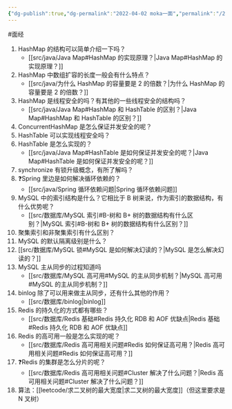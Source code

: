 ```yaml
---
{"dg-publish":true,"dg-permalink":"2022-04-02 moka一面","permalink":"/2022-04-02 moka一面/"}
---
```



#面经

1. HashMap 的结构可以简单介绍一下吗？
	- [[src/java/Java Map#HashMap 的实现原理？\|Java Map#HashMap 的实现原理？]]
2. HashMap 中数组扩容的长度一般会有什么特点？
	- [[src/java/为什么 HashMap 的容量要是 2 的倍数？\|为什么 HashMap 的容量要是 2 的倍数？]]
3. HashMap 是线程安全的吗？有其他的一些线程安全的结构吗？
	- [[src/java/Java Map#HashMap 和 HashTable 的区别？\|Java Map#HashMap 和 HashTable 的区别？]]
4. ConcurrentHashMap 是怎么保证并发安全的呢？
5. HashTable 可以实现线程安全吗？
6. HashTable 是怎么实现的？
	- [[src/java/Java Map#HashTable 是如何保证并发安全的呢？\|Java Map#HashTable 是如何保证并发安全的呢？]]
7. synchronize 有锁升级概念，有所了解吗？
8. ❓Spring 里边是如何解决循环依赖的？
	- [[src/java/Spring 循环依赖问题\|Spring 循环依赖问题]]
9. MySQL 中的索引结构是什么？它相比于 B 树来说，作为索引的数据结构，有什么优势呢？
	- [[src/数据库/MySQL 索引#B-树和 B+ 树的数据结构有什么区别？\|MySQL 索引#B-树和 B+ 树的数据结构有什么区别？]]
10. 聚集索引和非聚集索引有什么区别？
11. MySQL 的默认隔离级别是什么？
12. [[src/数据库/MySQL 锁#MySQL 是如何解决幻读的？\|MySQL 是怎么解决幻读的？]]
13. MySQL 主从同步的过程知道吗
	- [[src/数据库/MySQL 高可用#MySQL 的主从同步机制？\|MySQL 高可用#MySQL 的主从同步机制？]]
14. binlog 除了可以用来做主从同步，还有什么其他的作用？
	- [[src/数据库/binlog\|binlog]]
15. Redis 的持久化的方式都有哪些？
	- [[src/数据库/Redis 基础#Redis 持久化 RDB 和 AOF 优缺点\|Redis 基础#Redis 持久化 RDB 和 AOF 优缺点]]
16. Redis 的高可用一般是怎么实现的呢？
	- [[src/数据库/Redis 高可用相关问题#Redis 如何保证高可用？\|Redis 高可用相关问题#Redis 如何保证高可用？]]
17. ❓Redis 的集群是怎么分片的呢？
	- [[src/数据库/Redis 高可用相关问题#Cluster 解决了什么问题？\|Redis 高可用相关问题#Cluster 解决了什么问题？]]
18. 算法：[[leetcode/求二叉树的最大宽度\|求二叉树的最大宽度]]（但这里要求是 N 叉树）